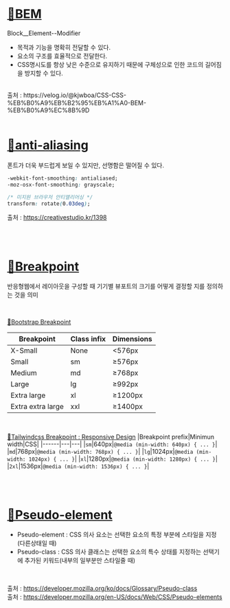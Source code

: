 # [🔗BEM](https://en.bem.info)
Block__Element--Modifier <br/>
- 목적과 기능을 명확히 전달할 수 있다.
- 요소의 구조를 효율적으로 전달한다.
- CSS명시도를 항상 낮은 수준으로 유지하기 때문에 구체성으로 인한 코드의 길어짐을 방지할 수 있다.
<br/>
출처 : https://velog.io/@kjwboa/CSS-CSS-%EB%B0%A9%EB%B2%95%EB%A1%A0-BEM-%EB%B0%A9%EC%8B%9D

<br/>
<br/>

# [🔗anti-aliasing](https://developer.mozilla.org/en-US/docs/Web/CSS/font-smooth)
폰트가 더욱 부드럽게 보일 수 있지만, 선명함은 떨어질 수 있다.
```css
-webkit-font-smoothing: antialiased;
-moz-osx-font-smoothing: grayscale;

/* 미지원 브라우저 안티앨리어싱 */
transform: rotate(0.03deg);
```
출처 : https://creativestudio.kr/1398

<br/>
<br/>

# [🔗Breakpoint](https://developer.mozilla.org/en-US/docs/Web/CSS/font-smooth)
반응형웹에서 레이아웃을 구성할 때 기기별 뷰포트의 크기를 어떻게 결정할 지를 정의하는 것을 의미

<br/>

[🔗Bootstrap Breakpoint](https://getbootstrap.com/docs/5.0/layout/breakpoints/)

|Breakpoint|Class infix|Dimensions|
|------|---|---|
|X-Small|None|<576px|
|Small|sm|≥576px|
|Medium|md|≥768px|
|Large|lg|≥992px|
|Extra large|xl|≥1200px|
|Extra extra large|xxl|≥1400px|

<br/>

[🔗Tailwindcss Breakpoint : Responsive Design](https://tailwindcss.com/docs/responsive-design)
|Breakpoint prefix|Minimun width|CSS|
|------|---|---|
|`sm`|640px|`@media (min-width: 640px) { ... }`|
|`md`|768px|`@media (min-width: 768px) { ... }`|
|`lg`|1024px|`@media (min-width: 1024px) { ... }`|
|`xl`|1280px|`@media (min-width: 1280px) { ... }`|
|`2xl`|1536px|`@media (min-width: 1536px) { ... }`|

<br/>
<br/>

# [🔗Pseudo-element](https://developer.mozilla.org/en-US/docs/Web/CSS/Pseudo-classes)
- Pseudo-element : CSS 의사 요소는 선택한 요소의 특정 부분에 스타일을 지정(다른상태일 때)
- Pseudo-class : CSS 의사 클래스는 선택한 요소의 특수 상태를 지정하는 선택기에 추가된 키워드(내부의 일부분만 스타일줄 때)
<br/>

출처 : https://developer.mozilla.org/ko/docs/Glossary/Pseudo-class
<br/>
출처 : https://developer.mozilla.org/en-US/docs/Web/CSS/Pseudo-elements

